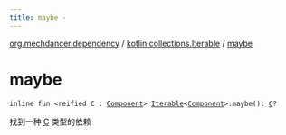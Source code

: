 ```yaml
---
title: maybe - 
---
```


[org.mechdancer.dependency](../index.html) / [kotlin.collections.Iterable](index.html) / [maybe](./maybe.html)

# maybe

`inline fun <reified C : `[`Component`](../-component/index.html)`> `[`Iterable`](https://kotlinlang.org/api/latest/jvm/stdlib/kotlin.collections/-iterable/index.html)`<`[`Component`](../-component/index.html)`>.maybe(): `[`C`](maybe.html#C)`?`

找到一种 [C](maybe.html#C) 类型的依赖

